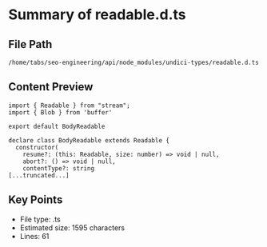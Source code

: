 # Summary of readable.d.ts
  
## File Path
`/home/tabs/seo-engineering/api/node_modules/undici-types/readable.d.ts`

## Content Preview
```
import { Readable } from "stream";
import { Blob } from 'buffer'

export default BodyReadable

declare class BodyReadable extends Readable {
  constructor(
    resume?: (this: Readable, size: number) => void | null,
    abort?: () => void | null,
    contentType?: string
[...truncated...]
```

## Key Points
- File type: .ts
- Estimated size: 1595 characters
- Lines: 61
